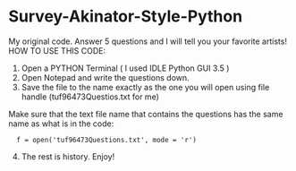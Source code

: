 # Survey-Akinator-Style-Python
My original code. Answer 5 questions and I will tell you your favorite artists! 
HOW TO USE THIS CODE:

1. Open a PYTHON Terminal ( I used IDLE Python GUI 3.5 ) 
2. Open Notepad and write the questions down. 
3. Save the file to the name exactly as the one you will open using file handle (tuf96473Questios.txt for me)

Make sure that the text file name that contains the questions has the same name as what is in the code: 

      f = open('tuf96473Questions.txt', mode = 'r')
      
 4. The rest is history. Enjoy!   
